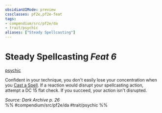 ```yaml
---
obsidianUIMode: preview
cssclasses: pf2e,pf2e-feat
tags:
- compendium/src/pf2e/da
- trait/psychic
aliases: ["Steady Spellcasting"]
---
```

# Steady Spellcasting  *Feat 6*  
[psychic](rules/traits/psychic-da.md "Psychic Class Trait")  


Confident in your technique, you don't easily lose your concentration when you [Cast a Spell](rules/actions/cast-a-spell.md). If a reaction would disrupt your spellcasting action, attempt a DC 15 flat check. If you succeed, your action isn't disrupted.

*Source: Dark Archive p. 26*  
%% #compendium/src/pf2e/da #trait/psychic %%